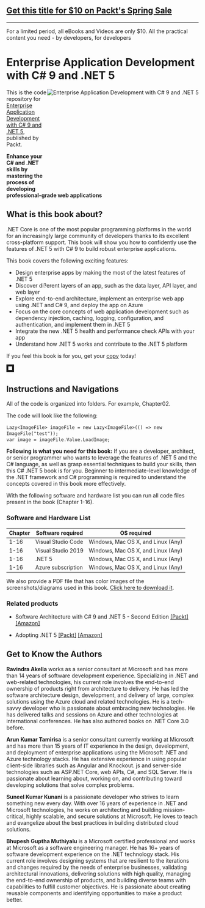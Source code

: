 ## [Get this title for $10 on Packt's Spring Sale](https://www.packt.com/B15927?utm_source=github&utm_medium=packt-github-repo&utm_campaign=spring_10_dollar_2022)
-----
For a limited period, all eBooks and Videos are only $10. All the practical content you need \- by developers, for developers

# Enterprise Application Development with C# 9 and .NET 5

<a href="https://www.packtpub.com/programming/enterprise-application-development-with-c-9-and-net-5?utm_source=github&utm_medium=repository&utm_campaign=9781800209442"><img src="https://static.packt-cdn.com/products/9781800209442/cover/smaller" alt="Enterprise Application Development with C# 9 and .NET 5" height="256px" align="right"></a>

This is the code repository for [Enterprise Application Development with C# 9 and .NET 5](https://www.packtpub.com/programming/enterprise-application-development-with-c-9-and-net-5?utm_source=github&utm_medium=repository&utm_campaign=9781800209442), published by Packt.

**Enhance your C# and .NET skills by mastering the process of developing professional-grade web applications**

## What is this book about?
.NET Core is one of the most popular programming platforms in the world for an increasingly large community of developers thanks to its excellent cross-platform support. This book will show you how to confidently use the features of .NET 5 with C# 9 to build robust enterprise applications. 

This book covers the following exciting features:
* Design enterprise apps by making the most of the latest features of .NET 5
* Discover di?erent layers of an app, such as the data layer, API layer, and web layer
* Explore end-to-end architecture, implement an enterprise web app using .NET and C# 9, and deploy the app on Azure
* Focus on the core concepts of web application development such as dependency injection, caching, logging, configuration, and authentication, and implement them in .NET 5
* Integrate the new .NET 5 health and performance check APIs with your app
* Understand how .NET 5 works and contribute to the .NET 5 platform

If you feel this book is for you, get your [copy](https://www.amazon.com/dp/1800209444) today!

<a href="https://www.packtpub.com/?utm_source=github&utm_medium=banner&utm_campaign=GitHubBanner"><img src="https://raw.githubusercontent.com/PacktPublishing/GitHub/master/GitHub.png" 
alt="https://www.packtpub.com/" border="5" /></a>

## Instructions and Navigations
All of the code is organized into folders. For example, Chapter02.

The code will look like the following:
```
Lazy<ImageFile> imageFile = new Lazy<ImageFile>(() => new ImageFile("test"));
var image = imageFile.Value.LoadImage;
```

**Following is what you need for this book:**
If you are a developer, architect, or senior programmer who wants to leverage the features of .NET 5 and the C# language, as well as grasp essential techniques to build your skills, then this C# .NET 5 book is for you. Beginner to intermediate-level knowledge of the .NET framework and C# programming is required to understand the concepts covered in this book more effectively.

With the following software and hardware list you can run all code files present in the book (Chapter 1-16).
### Software and Hardware List
| Chapter | Software required | OS required |
| -------- | ------------------------------------ | ----------------------------------- |
| 1-16 | Visual Studio Code | Windows, Mac OS X, and Linux (Any) |
| 1-16 | Visual Studio 2019 | Windows, Mac OS X, and Linux (Any) |
| 1-16 | .NET 5 | Windows, Mac OS X, and Linux (Any) |
| 1-16 | Azure subscription | Windows, Mac OS X, and Linux (Any) |

We also provide a PDF file that has color images of the screenshots/diagrams used in this book. [Click here to download it](https://static.packt-cdn.com/downloads/9781800209442_ColorImages.pdf).

### Related products
* Software Architecture with C# 9 and .NET 5 - Second Edition [[Packt]](https://www.packtpub.com/product/software-architecture-with-c-9-and-net-5-second-edition/9781800566040?utm_source=github&utm_medium=repository&utm_campaign=9781800566040) [[Amazon]](https://www.amazon.com/dp/1800566042)

* Adopting .NET 5 [[Packt]](https://www.packtpub.com/product/adopting-net-5/9781800560567?utm_source=github&utm_medium=repository&utm_campaign=9781800560567) [[Amazon]](https://www.amazon.com/dp/1800560567)

## Get to Know the Authors
**Ravindra Akella**
works as a senior consultant at Microsoft and has more than 14 years of software development experience. Specializing in .NET and web-related technologies, his current role involves the end-to-end ownership of products right from architecture to delivery. He has led the software architecture design, development, and delivery of large, complex solutions using the Azure cloud and related technologies. He is a tech-savvy developer who is passionate about embracing new technologies. He has delivered talks and sessions on Azure and other technologies at international conferences. He has also authored books on .NET Core 3.0 before.

**Arun Kumar Tamirisa**
is a senior consultant currently working at Microsoft and has more than 15 years of IT experience in the design, development, and deployment of enterprise applications using the Microsoft .NET and Azure technology stacks. He has extensive experience in using popular client-side libraries such as Angular and Knockout. js and server-side technologies such as ASP.NET Core, web APIs, C#, and SQL Server. He is passionate about learning about, working on, and contributing toward developing solutions that solve complex problems.

**Suneel Kumar Kunani**
is a passionate developer who strives to learn something new every day. With over 16 years of experience in .NET and Microsoft technologies, he works on architecting and building mission-critical, highly scalable, and secure solutions at Microsoft. He loves to teach and evangelize about the best practices in building distributed cloud solutions.

**Bhupesh Guptha Muthiyalu**
is a Microsoft certified professional and works at Microsoft as a software engineering manager. He has 16+ years of software development experience on the .NET technology stack. His current role involves designing systems that are resilient to the iterations and changes required by the needs of enterprise businesses, validating architectural innovations, delivering solutions with high quality, managing the end-to-end ownership of products, and building diverse teams with capabilities to fulfill customer objectives. He is passionate about creating reusable components and identifying opportunities to make a product better.
